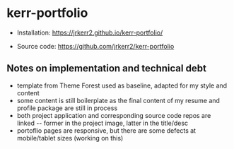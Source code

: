 # kerr-portfolio

- Installation: https://jrkerr2.github.io/kerr-portfolio/

- Source code: https://github.com/jrkerr2/kerr-portfolio

## Notes on implementation and technical debt

- template from Theme Forest used as baseline, adapted for my style and content
- some content is still boilerplate as the final content of my resume and profile package are still in process
- both project application and corresponding source code repos are linked -- former in the project image, latter in the title/desc
- portoflio pages are responsive, but there are some defects at mobile/tablet sizes (working on this)
